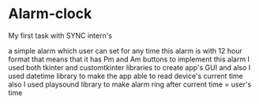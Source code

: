 # Alarm-clock
My first task with SYNC intern's 



a simple alarm which user can set for any time this alarm is with 12 hour format that means that it has Pm and Am buttons
to implement this alarm I used both tkinter and customtkinter libraries to create app's GUI and also I used datetime library to make the app able to read device's current time 
also I used playsound library to make alarm ring after current time = user's time 


